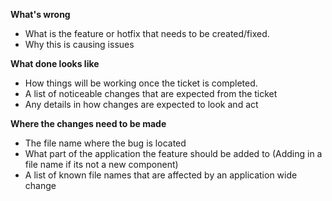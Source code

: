 **What's wrong**
- What is the feature or hotfix that needs to be created/fixed.  
- Why this is causing issues

**What done looks like**
- How things will be working once the ticket is completed.
- A list of noticeable changes that are expected from the ticket
- Any details in how changes are expected to look and act

**Where the changes need to be made**
- The file name where the bug is located
- What part of the application the feature should be added to (Adding in a file name if its not a new component)
- A list of known file names that are affected by an application wide change